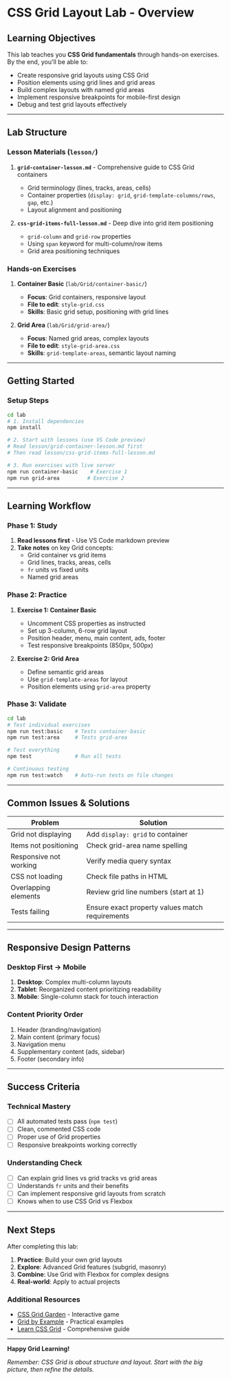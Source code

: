 # CSS Grid Layout Lab - Overview

## Learning Objectives

This lab teaches you **CSS Grid fundamentals** through hands-on exercises. By the end, you'll be able to:

- Create responsive grid layouts using CSS Grid
- Position elements using grid lines and grid areas
- Build complex layouts with named grid areas
- Implement responsive breakpoints for mobile-first design
- Debug and test grid layouts effectively

---

## Lab Structure

### **Lesson Materials** (`lesson/`)
1. **`grid-container-lesson.md`** - Comprehensive guide to CSS Grid containers
   - Grid terminology (lines, tracks, areas, cells)
   - Container properties (`display: grid`, `grid-template-columns/rows`, `gap`, etc.)
   - Layout alignment and positioning

2. **`css-grid-items-full-lesson.md`** - Deep dive into grid item positioning
   - `grid-column` and `grid-row` properties
   - Using `span` keyword for multi-column/row items
   - Grid area positioning techniques

### **Hands-on Exercises**
1. **Container Basic** (`lab/Grid/container-basic/`)
   - **Focus**: Grid containers, responsive layout
   - **File to edit**: `style-grid.css`
   - **Skills**: Basic grid setup, positioning with grid lines

2. **Grid Area** (`lab/Grid/grid-area/`)
   - **Focus**: Named grid areas, complex layouts
   - **File to edit**: `style-grid-area.css`
   - **Skills**: `grid-template-areas`, semantic layout naming

---

## Getting Started

### Setup Steps
```bash
cd lab
# 1. Install dependencies
npm install

# 2. Start with lessons (use VS Code preview)
# Read lesson/grid-container-lesson.md first
# Then read lesson/css-grid-items-full-lesson.md

# 3. Run exercises with live server
npm run container-basic    # Exercise 1
npm run grid-area         # Exercise 2
```

---

## Learning Workflow

### Phase 1: Study
1. **Read lessons first** - Use VS Code markdown preview
2. **Take notes** on key Grid concepts:
   - Grid container vs grid items
   - Grid lines, tracks, areas, cells
   - `fr` units vs fixed units
   - Named grid areas

### Phase 2: Practice
1. **Exercise 1: Container Basic**
   - Uncomment CSS properties as instructed
   - Set up 3-column, 6-row grid layout
   - Position header, menu, main content, ads, footer
   - Test responsive breakpoints (850px, 500px)

2. **Exercise 2: Grid Area**
   - Define semantic grid areas
   - Use `grid-template-areas` for layout
   - Position elements using `grid-area` property

### Phase 3: Validate
```bash
cd lab
# Test individual exercises
npm run test:basic    # Tests container-basic
npm run test:area     # Tests grid-area

# Test everything
npm test              # Run all tests

# Continuous testing
npm run test:watch    # Auto-run tests on file changes
```

---

## Common Issues & Solutions

| **Problem** | **Solution** |
|-------------|--------------|
| Grid not displaying | Add `display: grid` to container |
| Items not positioning | Check grid-area name spelling |
| Responsive not working | Verify media query syntax |
| CSS not loading | Check file paths in HTML |
| Overlapping elements | Review grid line numbers (start at 1) |
| Tests failing | Ensure exact property values match requirements |

---

## Responsive Design Patterns

### Desktop First → Mobile
1. **Desktop**: Complex multi-column layouts
2. **Tablet**: Reorganized content prioritizing readability
3. **Mobile**: Single-column stack for touch interaction

### Content Priority Order
1. Header (branding/navigation)
2. Main content (primary focus)
3. Navigation menu
4. Supplementary content (ads, sidebar)
5. Footer (secondary info)

---

## Success Criteria

### Technical Mastery
- [ ] All automated tests pass (`npm test`)
- [ ] Clean, commented CSS code
- [ ] Proper use of Grid properties
- [ ] Responsive breakpoints working correctly

### Understanding Check
- [ ] Can explain grid lines vs grid tracks vs grid areas
- [ ] Understands `fr` units and their benefits
- [ ] Can implement responsive grid layouts from scratch
- [ ] Knows when to use CSS Grid vs Flexbox

---

## Next Steps

After completing this lab:
1. **Practice**: Build your own grid layouts
2. **Explore**: Advanced Grid features (subgrid, masonry)
3. **Combine**: Use Grid with Flexbox for complex designs
4. **Real-world**: Apply to actual projects

### Additional Resources
- [CSS Grid Garden](https://cssgridgarden.com/) - Interactive game
- [Grid by Example](https://gridbyexample.com/) - Practical examples
- [Learn CSS Grid](https://learncssgrid.com/) - Comprehensive guide

---

**Happy Grid Learning!**

*Remember: CSS Grid is about structure and layout. Start with the big picture, then refine the details.*
